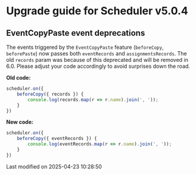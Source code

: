 # Upgrade guide for Scheduler v5.0.4

## EventCopyPaste event deprecations

The events triggered by the `EventCopyPaste` feature (`beforeCopy`, `beforePaste`) now passes both `eventRecords` and
`assignmentsRecords`. The old `records` param was because of this deprecated and will be removed in 6.0. Please adjust
your code accordingly to avoid surprises down the road.

**Old code:**
```javascript
scheduler.on({
    beforeCopy({ records }) {
        console.log(records.map(r => r.name).join(', '));
    }
})
```

**New code:**
```javascript
scheduler.on({
    beforeCopy({ eventRecords }) {
        console.log(eventRecords.map(r => r.name).join(', '));
    }
})
```


<p class="last-modified">Last modified on 2025-04-23 10:28:50</p>